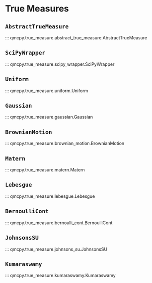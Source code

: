 # True Measures

## `AbstractTrueMeasure`

::: qmcpy.true_measure.abstract_true_measure.AbstractTrueMeasure

## `SciPyWrapper`

::: qmcpy.true_measure.scipy_wrapper.SciPyWrapper

## `Uniform`

::: qmcpy.true_measure.uniform.Uniform

## `Gaussian`

::: qmcpy.true_measure.gaussian.Gaussian

## `BrownianMotion`

::: qmcpy.true_measure.brownian_motion.BrownianMotion

## `Matern`

::: qmcpy.true_measure.matern.Matern

## `Lebesgue`

::: qmcpy.true_measure.lebesgue.Lebesgue

## `BernoulliCont`

::: qmcpy.true_measure.bernoulli_cont.BernoulliCont

## `JohnsonsSU`

::: qmcpy.true_measure.johnsons_su.JohnsonsSU

## `Kumaraswamy`

::: qmcpy.true_measure.kumaraswamy.Kumaraswamy
